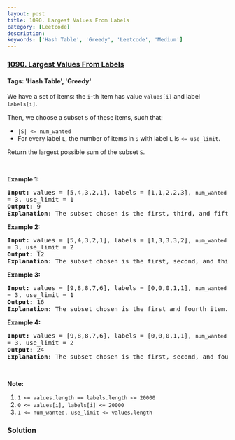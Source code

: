 ```yaml
---
layout: post
title: 1090. Largest Values From Labels
category: [Leetcode]
description: 
keywords: ['Hash Table', 'Greedy', 'Leetcode', 'Medium']
---
```

### [1090. Largest Values From Labels](https://leetcode.com/problems/largest-values-from-labels)

#### Tags: 'Hash Table', 'Greedy'

<div class="content__u3I1 question-content__JfgR"><div><p>We have a set of items: the <code>i</code>-th item has value <code>values[i]</code> and label <code>labels[i]</code>.</p>
<p>Then, we choose a subset <code>S</code> of these items, such that:</p>
<ul>
<li><code>|S| &lt;= num_wanted</code></li>
<li>For every label <code>L</code>, the number of items in <code>S</code> with label <code>L</code> is <code>&lt;= use_limit</code>.</li>
</ul>
<p>Return the largest possible sum of the subset <code>S</code>.</p>
<p> </p>
<div>
<p><strong>Example 1:</strong></p>
<pre><strong>Input: </strong>values = <span id="example-input-1-1">[5,4,3,2,1]</span>, labels = <span id="example-input-1-2">[1,1,2,2,3]</span>, <code>num_wanted </code>= <span id="example-input-1-3">3</span>, use_limit = <span id="example-input-1-4">1</span>
<strong>Output: </strong><span id="example-output-1">9</span>
<strong>Explanation: </strong>The subset chosen is the first, third, and fifth item.
</pre>
<div>
<p><strong>Example 2:</strong></p>
<pre><strong>Input: </strong>values = <span id="example-input-2-1">[5,4,3,2,1]</span>, labels = <span id="example-input-2-2">[1,3,3,3,2]</span>, <code>num_wanted </code>= <span id="example-input-2-3">3</span>, use_limit = <span id="example-input-2-4">2</span>
<strong>Output: </strong><span id="example-output-2">12</span>
<strong>Explanation: </strong>The subset chosen is the first, second, and third item.
</pre>
<div>
<p><strong>Example 3:</strong></p>
<pre><strong>Input: </strong>values = <span id="example-input-3-1">[9,8,8,7,6]</span>, labels = <span id="example-input-3-2">[0,0,0,1,1]</span>, <code>num_wanted </code>= <span id="example-input-3-3">3</span>, use_limit = <span id="example-input-3-4">1</span>
<strong>Output:</strong> 16
<strong>Explanation: </strong>The subset chosen is the first and fourth item.
</pre>
<div>
<p><strong>Example 4:</strong></p>
<pre><strong>Input: </strong>values = <span id="example-input-4-1">[9,8,8,7,6]</span>, labels = <span id="example-input-4-2">[0,0,0,1,1]</span>, <code>num_wanted </code>= <span id="example-input-4-3">3</span>, use_limit = <span id="example-input-4-4">2</span>
<strong>Output: </strong><span id="example-output-4">24</span>
<strong>Explanation: </strong>The subset chosen is the first, second, and fourth item.
</pre>
<p> </p>
<p><strong>Note:</strong></p>
<ol>
<li><code>1 &lt;= values.length == labels.length &lt;= 20000</code></li>
<li><code>0 &lt;= values[i], labels[i] &lt;= 20000</code></li>
<li><code>1 &lt;= num_wanted, use_limit &lt;= values.length</code></li>
</ol>
</div>
</div>
</div>
</div></div></div>

### Solution
